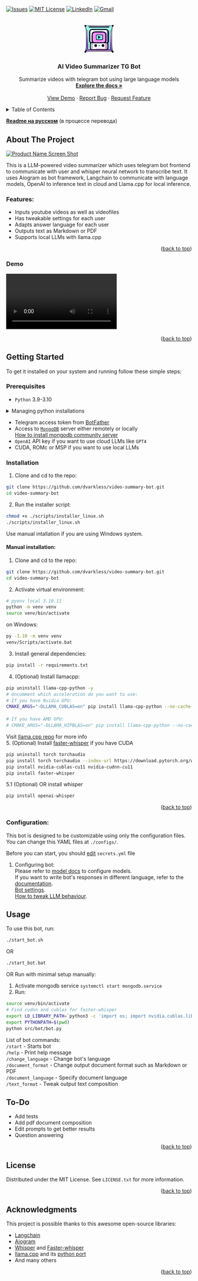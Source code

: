 <a name="readme-top"></a>

<!-- PROJECT SHIELDS -->
[![Issues][issues-shield]][issues-url]
[![MIT License][license-shield]][license-url]
[![LinkedIn][linkedin-shield]][linkedin-url]
[![Gmail][gmail-shield]][gmail-url]

<!-- PROJECT LOGO -->
<br />
<div align="center">
  <a href="https://github.com/dvarkless/video-summary-bot">
    <img src="assets/logo.png" alt="Logo" width="80" height="80">
  </a>

  <h3 align="center">AI Video Summarizer TG Bot</h3>

  <p align="center">
    Summarize videos with telegram bot using large language models
    <br />
    <a href="https://github.com/dvarkless/video-summary-bot/docs/settings.md"><strong>Explore the docs »</strong></a>
    <br />
    <br />
    <a href="https://github.com/dvarkless/video-summary-bot/tree/master#demo">View Demo</a>
    ·
    <a href="https://github.com/dvarkless/video-summary-bot/issues">Report Bug</a>
    ·
    <a href="https://github.com/dvarkless/video-summary-bot/issues">Request Feature</a>
  </p>
</div>


<details>
<summary>Table of Contents</summary>

- [About The Project](#about-the-project)
- [Demo](#demo)
- [Getting Started](#getting-started)
- [Prerequisites](#prerequisites)
- [Installation](#installation)
- [Usage](#usage)
- [To-do](#to-do)
- [License](#license)
- [Acknowledgments](#acknowledgments)

</details>

[**Readme на русском**][readme-russian] (в процессе перевода)

<!-- ABOUT THE PROJECT -->
## About The Project

[![Product Name Screen Shot][product-screenshot]][self-repo]

This is a LLM-powered video summarizer which uses telegram bot frontend to communicate with user and whisper neural network to transcribe text. It uses Aiogram as bot framework, Langchain to communicate with language models, OpenAI to inference text in cloud and Llama.cpp for local inference.  


### Features:
- Inputs youtube videos as well as videofiles
- Has tweakable settings for each user
- Adapts answer language for each user
- Outputs text as Markdown or PDF
- Supports local LLMs with llama.cpp

<p align="right">(<a href="#readme-top">back to top</a>)</p>


### Demo

![demo1][product-demo-video]

<p align="right">(<a href="#readme-top">back to top</a>)</p>

<!-- GETTING STARTED -->
## Getting Started

To get it installed on your system and running follow these simple steps:

### Prerequisites

- `Python` 3.9-3.10
<details>
	<summary>Managing python installations</summary>

#### Linux/MacOS:
Installing specific python version using `pyenv` on Linux:  

```sh
cd video-summary-bot
pyenv local 3.10.11
```  

[**Pyenv installation**](https://github.com/pyenv/pyenv#installation)

#### Windows:
[How to run multiple Python versions on Windows]()

</details>

- Telegram access token from [BotFather](https://t.me/BotFather)
- Access to [`MongoDB`][mongodb-community] server either remotely or locally  
[How to install mongodb community server][mongodb-community]
- `OpenAI` API key if you want to use cloud LLMs like `GPT4`
- CUDA, ROMc or MSP if you want to use local LLMs  


### Installation

1. Clone and cd to the repo:   
```sh
git clone https://github.com/dvarkless/video-summary-bot.git
cd video-summary-bot
```   
2. Run the installer script:   
```sh
chmod +x ./scripts/installer_linux.sh
./scripts/installer_linux.sh
```   
Use manual intallation if you are using Windows system.  

#### Manual installation:  
1. Clone and cd to the repo:  
```sh
git clone https://github.com/dvarkless/video-summary-bot.git
cd video-summary-bot
```
2. Activate virtual environment:  
```sh
# pyenv local 3.10.11
python -m venv venv
source venv/bin/activate
```  
on Windows:  
```sh
py -3.10 -m venv venv
venv/Scripts/activate.bat
```  
3. Install general dependencies:   
```sh
pip install -r requirements.txt
```
4. (Optional) Install llamacpp:  
```sh
pip uninstall llama-cpp-python -y
# Uncomment which acceleration do you want to use:
# If you have Nvidia GPU:
CMAKE_ARGS="-DLLAMA_CUBLAS=on" pip install llama-cpp-python --no-cache-dir

# If you have AMD GPU:
# CMAKE_ARGS="-DLLAMA_HIPBLAS=on" pip install llama-cpp-python --no-cache-dir
```  
Visit [llama.cpp repo](https://github.com/ggerganov/llama.cpp#blas-build) for more info  
5. (Optional) Install [faster-whisper](faster-whisper-repo) if you have CUDA  
```sh
pip uninstall torch torchaudio
pip install torch torchaudio --index-url https://download.pytorch.org/whl/cu118 --no-cache-dir
pip install nvidia-cublas-cu11 nvidia-cudnn-cu11
pip install faster-whisper
```  
5.1 (Optional) OR install whisper  
```sh
pip install openai-whisper
```  

<p align="right">(<a href="#readme-top">back to top</a>)</p>

### Configuration:
This bot is designed to be customizable using only the configuration files. You can change this YAML files at `./configs/`.

Before you can start, you should [edit][settings_docs] `secrets.yml` file


1. Configuring bot:  
Please refer to [model docs][model_docs] to configure models.  
If you want to write bot's responses in different language, refer to the [documentation][language_docs].  
[Bot settings][settings_docs].  
[How to tweak LLM behaviour][prompts_docs].  

<!-- USAGE EXAMPLES -->
## Usage

To use this bot, run:  
```sh
./start_bot.sh
```
OR
```sh
./start_bot.bat
```
OR
Run with minimal setup manually:
1. Activate mongodb service `systemctl start mongodb.service`
2. Run:
```sh
source venv/bin/activate
# Find cudnn and cublas for faster-whisper
export LD_LIBRARY_PATH=`python3 -c 'import os; import nvidia.cublas.lib; import nvidia.cudnn.lib; print(os.path.dirname(nvidia.cublas.lib.__file__) + ":" + os.path.dirname(nvidia.cudnn.lib.__file__))'`
export PYTHONPATH=$(pwd)
python src/bot/bot.py
```

List of bot commands:  
`/start` - Starts bot  
`/help` - Print help message  
`/change_language` - Change bot's language  
`/document_format` - Change output document format such as Markdown or PDF  
`/document_language` - Specify document language  
`/text_format` - Tweak output text composition  

<!-- TODOS -->
## To-Do

- Add tests
- Add pdf document composition
- Edit prompts to get better results
- Question answering

<p align="right">(<a href="#readme-top">back to top</a>)</p>

<!-- LICENSE -->
## License

Distributed under the MIT License. See `LICENSE.txt` for more information.

<p align="right">(<a href="#readme-top">back to top</a>)</p>


<!-- ACKNOWLEDGMENTS -->
## Acknowledgments
This project is possible thanks to this awesome open-source libraries:
- [Langchain][langchain-repo]
- [Aiogram][aiogram-repo]
- [Whisper][whisper-repo] and [Faster-whisper][faster-whisper-repo]
- [llama.cpp][llama-cpp-repo] and its [python port][llama-cpp-python-repo]
- And many others

<p align="right">(<a href="#readme-top">back to top</a>)</p>


<!-- MARKDOWN LINKS & IMAGES -->
<!-- https://www.markdownguide.org/basic-syntax/#reference-style-links -->
[issues-shield]: https://img.shields.io/github/issues/dvarkless/video-summary-bot.svg?style=for-the-badge
[license-shield]: https://img.shields.io/github/license/dvarkless/video-summary-bot.svg?style=for-the-badge
[linkedin-shield]: https://img.shields.io/badge/-LinkedIn-black.svg?style=for-the-badge&logo=linkedin&colorB=555
[gmail-shield]: https://img.shields.io/badge/-Gmail-black.svg?style=for-the-badge&logo=gmail&colorB=555

[product-screenshot]: assets/screenshot.png
[product-demo-video]: assets/demo.mp4

[issues-url]: https://github.com/dvarkless/video-summary-bot/issues
[license-url]: https://github.com/dvarkless/video-summary-bot/blob/master/LICENSE.txt
[gmail-url]: mailto:dvarkless@gmail.com
[linkedin-url]: https://linkedin.com/in/amir-suleymanov

[python-versions-windows]: https://stackoverflow.com/questions/4583367/how-to-run-multiple-python-versions-on-windows

[self-repo]: https://github.com/dvarkless/video-summary-bot
[faster-whisper-repo]: https://github.com/guillaumekln/faster-whisper
[whisper-repo]: https://github.com/openai/whisper
[llama-cpp-repo]: https://github.com/ggerganov/llama.cpp
[llama-cpp-python-repo]: https://github.com/abetlen/llama-cpp-python
[mongodb-community]: https://www.mongodb.com/try/download/community
[langchain-repo]: https://github.com/langchain-ai/langchain
[aiogram-repo]: https://github.com/aiogram/aiogram

[readme-russian]: README-rus.md
[model_docs]: docs/models.md
[settings_docs]: docs/settings.md
[prompts_docs]: docs/prompts.md
[language_docs]: docs/bot_locale.md
